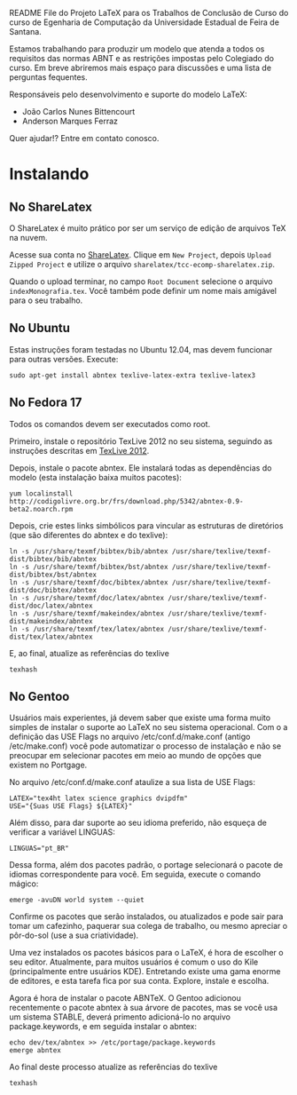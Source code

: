 README File do Projeto LaTeX para os Trabalhos de Conclusão de Curso do
curso de Egenharia de Computação da Universidade Estadual de Feira de Santana.


Estamos trabalhando para produzir um modelo que atenda a todos os requisitos das
normas ABNT e as restrições impostas pelo Colegiado do curso.
Em breve abriremos mais espaço para discussões e uma lista de perguntas fequentes.

Responsáveis pelo desenvolvimento e suporte do modelo LaTeX:

* João Carlos Nunes Bittencourt
* Anderson Marques Ferraz

Quer ajudar!? Entre em contato conosco.

# Instalando

## No ShareLatex

O ShareLatex é muito prático por ser um serviço de edição de arquivos TeX na nuvem.

Acesse sua conta no [ShareLatex](https://www.sharelatex.com/). Clique em `New Project`, depois `Upload Zipped Project` e utilize o arquivo `sharelatex/tcc-ecomp-sharelatex.zip`.

Quando o upload terminar, no campo `Root Document` selecione o arquivo `indexMonografia.tex`. Você também pode definir um nome mais amigável para o seu trabalho.


## No Ubuntu

Estas instruções foram testadas no Ubuntu 12.04, mas devem funcionar para outras versões. Execute:

    sudo apt-get install abntex texlive-latex-extra texlive-latex3

## No Fedora 17

Todos os comandos devem ser executados como root.

Primeiro, instale o repositório TexLive 2012 no seu sistema, seguindo as instruções descritas em [TexLive 2012](http://fedoraproject.org/wiki/Features/TeXLive#TeX_Live_2012_2). 

Depois, instale o pacote abntex. Ele instalará todas as dependências do modelo (esta instalação baixa muitos pacotes):

    yum localinstall http://codigolivre.org.br/frs/download.php/5342/abntex-0.9-beta2.noarch.rpm

Depois, crie estes links simbólicos para vincular as estruturas de diretórios (que são diferentes do abntex e do texlive):

    ln -s /usr/share/texmf/bibtex/bib/abntex /usr/share/texlive/texmf-dist/bibtex/bib/abntex
    ln -s /usr/share/texmf/bibtex/bst/abntex /usr/share/texlive/texmf-dist/bibtex/bst/abntex
    ln -s /usr/share/texmf/doc/bibtex/abntex /usr/share/texlive/texmf-dist/doc/bibtex/abntex
    ln -s /usr/share/texmf/doc/latex/abntex /usr/share/texlive/texmf-dist/doc/latex/abntex
    ln -s /usr/share/texmf/makeindex/abntex /usr/share/texlive/texmf-dist/makeindex/abntex
    ln -s /usr/share/texmf/tex/latex/abntex /usr/share/texlive/texmf-dist/tex/latex/abntex

E, ao final, atualize as referências do texlive
   
    texhash

## No Gentoo

Usuários mais experientes, já devem saber que existe uma forma muito simples de instalar o suporte ao LaTeX no seu sistema operacional. Com o a definição das USE Flags no arquivo /etc/conf.d/make.conf (antigo /etc/make.conf) você pode automatizar o processo de instalação e não se preocupar em selecionar pacotes em meio ao mundo de opções que existem no Portgage.

No arquivo /etc/conf.d/make.conf ataulize a sua lista de USE Flags:
    
    LATEX="tex4ht latex science graphics dvipdfm"
    USE="{Suas USE Flags} ${LATEX}"

Além disso, para dar suporte ao seu idioma preferido, não esqueça de verificar a variável LINGUAS:

    LINGUAS="pt_BR"

Dessa forma, além dos pacotes padrão, o portage selecionará o pacote de idiomas correspondente para você. Em seguida, execute o comando mágico:

    emerge -avuDN world system --quiet
    
Confirme os pacotes que serão instalados, ou atualizados e pode sair para tomar um cafezinho, paquerar sua colega de trabalho, ou mesmo apreciar o pôr-do-sol (use a sua criatividade).

Uma vez instalados os pacotes básicos para o LaTeX, é hora de escolher o seu editor. Atualmente, para muitos usuários é comum o uso do Kile (principalmente entre usuários KDE). Entretando existe uma gama enorme de editores, e esta tarefa fica por sua conta. Explore, instale e escolha.

Agora é hora de instalar o pacote ABNTeX. O Gentoo adicionou recentemente o pacote abntex à sua árvore de pacotes, mas se você usa um sistema STABLE, deverá primento adicioná-lo no arquivo package.keywords, e em seguida instalar o abntex:

    echo dev/tex/abntex >> /etc/portage/package.keywords
    emerge abntex
    
Ao final deste processo atualize as referências do texlive

    texhash